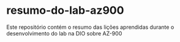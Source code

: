 # resumo-do-lab-az900
Este repositório contém o resumo das lições aprendidas durante o desenvolvimento do lab na DIO sobre AZ-900
